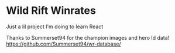 # Wild Rift Winrates

Just a lil project I'm doing to learn React

Thanks to Summerset94 for the champion images and hero Id data!
https://github.com/Summerset94/wr-database/
